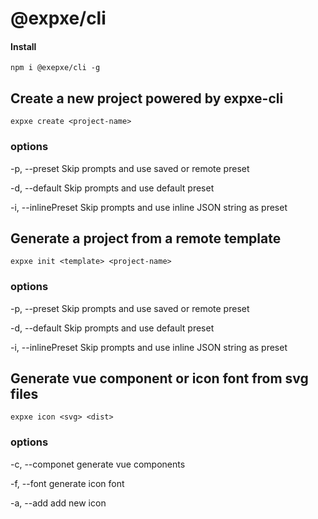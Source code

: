 # @expxe/cli

#### Install

```
npm i @exepxe/cli -g
```

## Create a new project powered by expxe-cli

```
expxe create <project-name>
```

### options

-p, --preset
Skip prompts and use saved or remote preset

-d, --default
Skip prompts and use default preset

-i, --inlinePreset
Skip prompts and use inline JSON string as preset

## Generate a project from a remote template

```
expxe init <template> <project-name>
```

### options

-p, --preset
Skip prompts and use saved or remote preset

-d, --default
Skip prompts and use default preset

-i, --inlinePreset
Skip prompts and use inline JSON string as preset

## Generate vue component or icon font from svg files

```
expxe icon <svg> <dist>
```

### options

-c, --componet
generate vue components

-f, --font
generate icon font

-a, --add
add new icon
